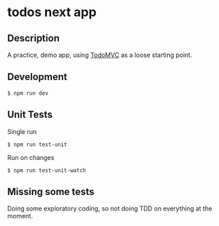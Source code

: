 # todos next app

## Description

A practice, demo app, using [TodoMVC](http://todomvc.com/) as a loose starting point.

## Development

```
$ npm run dev
```

## Unit Tests

Single run

```
$ npm run test-unit
```

Run on changes

```
$ npm run test-unit-watch
```

## Missing some tests

Doing some exploratory coding, so not doing TDD on everything at the moment.
